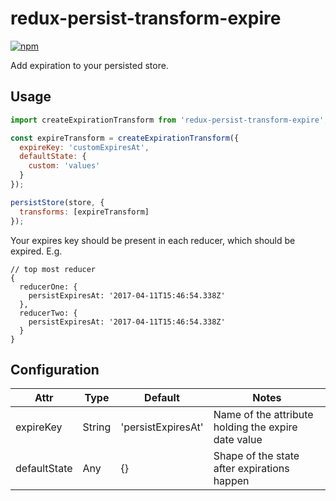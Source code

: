 # redux-persist-transform-expire

[![npm](https://img.shields.io/npm/v/redux-persist-transform-expire.svg?maxAge=2592000&style=flat-square)](https://www.npmjs.com/package/redux-persist-transform-expire)

Add expiration to your persisted store.

## Usage

```js
import createExpirationTransform from 'redux-persist-transform-expire';

const expireTransform = createExpirationTransform({
  expireKey: 'customExpiresAt',
  defaultState: {
    custom: 'values'
  }
});

persistStore(store, {
  transforms: [expireTransform]
});

```
Your expires key should be present in each reducer, which should be expired. E.g.
```
// top most reducer
{
  reducerOne: {
    persistExpiresAt: '2017-04-11T15:46:54.338Z'
  },
  reducerTwo: {
    persistExpiresAt: '2017-04-11T15:46:54.338Z'
  }
}
```


## Configuration

| Attr         | Type   | Default            | Notes                                               |
| ------------ | ------ | ------------------ | --------------------------------------------------- |
| expireKey    | String | 'persistExpiresAt' | Name of the attribute holding the expire date value |
| defaultState | Any    | {}                 | Shape of the state after expirations happen         |
